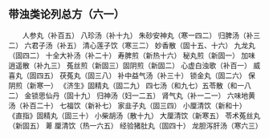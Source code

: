 ## 带浊类论列总方（六一）


&emsp;&emsp;人参丸（补百五） 八珍汤（补十九） 朱砂安神丸（寒一四二） 归脾汤（补三二） 六君子汤（补五） 清心莲子饮（寒三二） 妙香散（固十五、十六） 九龙丸（固四二） 十全大补汤（补二十） 寿脾煎（新热十六） 秘丸煎（新固一） 加味逍遥散（补九三） 菟丝煎（新固三）固阴煎（新固二） 心虚白浊歌（补百一） 威喜丸（固四五） 茯菟丸（固三八） 补中益气汤（补三十） 锁金丸（固二六） 保阴煎（新寒一） 《济生》固精丸（固二九） 四七汤（和九七）五苓散（和一八二） 金锁思仙丹（固十九） 归神汤（妇一二五） 肾气丸（补一二一） 六味地黄汤（补百二十） 七福饮（新补七） 家韭子丸（固三四） 小厘清饮（新和十） 《直指》固精丸（固三十） 小柴胡汤（散十九） 大厘清饮（新寒五） 苓术菟丝丸（新固五） 萆 厘清饮（热一六五） 经验猪肚丸（固四十） 龙胆泻肝汤（寒六三）

